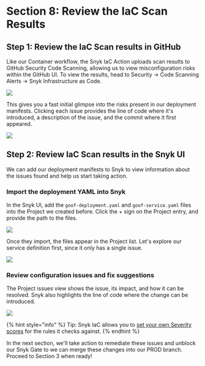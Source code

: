 # Section 8: Review the IaC Scan Results

## Step 1: Review the IaC Scan results in GitHub <a id="step-1-review-the-iac-scan-results-in-github"></a>

‌Like our Container workflow, the Snyk IaC Action uploads scan results to GitHub Security Code Scanning, allowing us to view misconfiguration risks within the GitHub UI. To view the results, head to Security -&gt; Code Scanning Alerts -&gt; Snyk Infrastructure as Code.​

![](https://partner-workshop-assets.s3.us-east-2.amazonaws.com/gh-iac-codescanningresults.png)

This gives you a fast initial glimpse into the risks present in our deployment manifests. Clicking each issue provides the line of code where it's introduced, a description of the issue, and the commit where it first appeared.​

![](https://partner-workshop-assets.s3.us-east-2.amazonaws.com/gh-iac-issuedetail.png)

## Step 2: Review IaC Scan results in the Snyk UI <a id="step-2-review-iac-scan-results-in-the-snyk-ui"></a>

We can add our deployment manifests to Snyk to view information about the issues found and help us start taking action.‌

### Import the deployment YAML into Snyk <a id="import-the-deployment-yaml-into-snyk"></a>

In the Snyk UI, add the `goof-deployment.yaml` and `goof-service.yaml` files into the Project we created before. Click the + sign on the Project entry, and provide the path to the files.​

![](https://partner-workshop-assets.s3.us-east-2.amazonaws.com/snyk-iac-addfiletoproject.png)

Once they import, the files appear in the Project list. Let's explore our service definition first, since it only has a single issue.​

![](https://partner-workshop-assets.s3.us-east-2.amazonaws.com/snyk-iac-selectservice.png)

### Review configuration issues and fix suggestions <a id="review-configuration-issues-and-fix-suggestions"></a>

The Project issues view shows the issue, its impact, and how it can be resolved. Snyk also highlights the line of code where the change can be introduced.​

![](https://partner-workshop-assets.s3.us-east-2.amazonaws.com/snyk-iac-viewissuedetails.png)

{% hint style="info" %}
Tip: Snyk IaC allows you to [set your own Severity scores](https://support.snyk.io/hc/en-us/articles/360006402818#UUID-c1919782-6bfa-b84b-a638-3913cee39fc5) for the rules it checks against.
{% endhint %}

In the next section, we'll take action to remediate these issues and unblock our Snyk Gate to we can merge these changes into our PROD branch. Proceed to Section 3 when ready!

